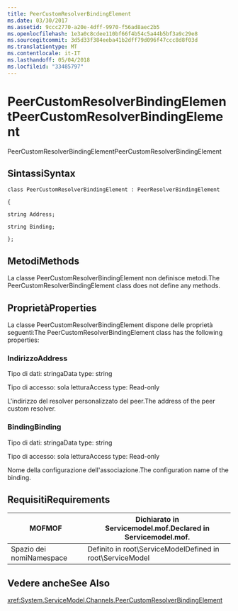 ```yaml
---
title: PeerCustomResolverBindingElement
ms.date: 03/30/2017
ms.assetid: 9ccc2770-a20e-4dff-9970-f56ad8aec2b5
ms.openlocfilehash: 1e3a0c8cdee110bf66f4b54c5a44b5bf3a9c29e8
ms.sourcegitcommit: 3d5d33f384eeba41b2dff79d096f47ccc8d8f03d
ms.translationtype: MT
ms.contentlocale: it-IT
ms.lasthandoff: 05/04/2018
ms.locfileid: "33485797"
---
```

# <a name="peercustomresolverbindingelement"></a><span data-ttu-id="2e982-102">PeerCustomResolverBindingElement</span><span class="sxs-lookup"><span data-stu-id="2e982-102">PeerCustomResolverBindingElement</span></span>
<span data-ttu-id="2e982-103">PeerCustomResolverBindingElement</span><span class="sxs-lookup"><span data-stu-id="2e982-103">PeerCustomResolverBindingElement</span></span>  
  
## <a name="syntax"></a><span data-ttu-id="2e982-104">Sintassi</span><span class="sxs-lookup"><span data-stu-id="2e982-104">Syntax</span></span>  
 `class PeerCustomResolverBindingElement : PeerResolverBindingElement`  
  
 `{`  
  
 `string Address;`  
  
 `string Binding;`  
  
 `};`  
  
## <a name="methods"></a><span data-ttu-id="2e982-105">Metodi</span><span class="sxs-lookup"><span data-stu-id="2e982-105">Methods</span></span>  
 <span data-ttu-id="2e982-106">La classe PeerCustomResolverBindingElement non definisce metodi.</span><span class="sxs-lookup"><span data-stu-id="2e982-106">The PeerCustomResolverBindingElement class does not define any methods.</span></span>  
  
## <a name="properties"></a><span data-ttu-id="2e982-107">Proprietà</span><span class="sxs-lookup"><span data-stu-id="2e982-107">Properties</span></span>  
 <span data-ttu-id="2e982-108">La classe PeerCustomResolverBindingElement dispone delle proprietà seguenti:</span><span class="sxs-lookup"><span data-stu-id="2e982-108">The PeerCustomResolverBindingElement class has the following properties:</span></span>  
  
### <a name="address"></a><span data-ttu-id="2e982-109">Indirizzo</span><span class="sxs-lookup"><span data-stu-id="2e982-109">Address</span></span>  
 <span data-ttu-id="2e982-110">Tipo di dati: stringa</span><span class="sxs-lookup"><span data-stu-id="2e982-110">Data type: string</span></span>  
  
 <span data-ttu-id="2e982-111">Tipo di accesso: sola lettura</span><span class="sxs-lookup"><span data-stu-id="2e982-111">Access type: Read-only</span></span>  
  
 <span data-ttu-id="2e982-112">L'indirizzo del resolver personalizzato del peer.</span><span class="sxs-lookup"><span data-stu-id="2e982-112">The address of the peer custom resolver.</span></span>  
  
### <a name="binding"></a><span data-ttu-id="2e982-113">Binding</span><span class="sxs-lookup"><span data-stu-id="2e982-113">Binding</span></span>  
 <span data-ttu-id="2e982-114">Tipo di dati: stringa</span><span class="sxs-lookup"><span data-stu-id="2e982-114">Data type: string</span></span>  
  
 <span data-ttu-id="2e982-115">Tipo di accesso: sola lettura</span><span class="sxs-lookup"><span data-stu-id="2e982-115">Access type: Read-only</span></span>  
  
 <span data-ttu-id="2e982-116">Nome della configurazione dell'associazione.</span><span class="sxs-lookup"><span data-stu-id="2e982-116">The configuration name of the binding.</span></span>  
  
## <a name="requirements"></a><span data-ttu-id="2e982-117">Requisiti</span><span class="sxs-lookup"><span data-stu-id="2e982-117">Requirements</span></span>  
  
|<span data-ttu-id="2e982-118">MOF</span><span class="sxs-lookup"><span data-stu-id="2e982-118">MOF</span></span>|<span data-ttu-id="2e982-119">Dichiarato in Servicemodel.mof.</span><span class="sxs-lookup"><span data-stu-id="2e982-119">Declared in Servicemodel.mof.</span></span>|  
|---------|-----------------------------------|  
|<span data-ttu-id="2e982-120">Spazio dei nomi</span><span class="sxs-lookup"><span data-stu-id="2e982-120">Namespace</span></span>|<span data-ttu-id="2e982-121">Definito in root\ServiceModel</span><span class="sxs-lookup"><span data-stu-id="2e982-121">Defined in root\ServiceModel</span></span>|  
  
## <a name="see-also"></a><span data-ttu-id="2e982-122">Vedere anche</span><span class="sxs-lookup"><span data-stu-id="2e982-122">See Also</span></span>  
 <xref:System.ServiceModel.Channels.PeerCustomResolverBindingElement>

